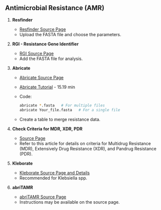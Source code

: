## Antimicrobial Resistance (AMR)

1. **Resfinder**
   - [Resfinder Source Page](https://cge.cbs.dtu.dk/services/ResFinder/)
   - Upload the FASTA file and choose the parameters.

2. **RGI - Resistance Gene Identifier**
   - [RGI Source Page](https://card.mcmaster.ca/analyze/rgi)
   - Add the FASTA file for analysis.

3. **Abricate**
   - [Abricate Source Page](https://github.com/tseemann/abricate)
   - [Abricate Tutorial](https://www.youtube.com/watch?v=2SKrbweUFr8) - 15.19 min
   - Code:
     ```bash
     abricate *.fasta   # For multiple files
     abricate Your_file.fasta   # For a single file
     ```

   - Create a table to merge resistance data.

4. **Check Criteria for MDR, XDR, PDR**
   - [Source Page](https://www.clinicalmicrobiologyandinfection.com/article/S1198-743X(14)61632-3/fulltext)
   - Refer to this article for details on criteria for Multidrug Resistance (MDR), Extensively Drug Resistance (XDR), and Pandrug Resistance (PDR).

5. **Kleborate**
   - [Kleborate Source Page and Details](https://github.com/klebgenomics/Kleborate)
   - Recommended for Klebsiella spp.

6. **abriTAMR**
   - [abriTAMR Source Page](https://github.com/MDU-PHL/abritamr)
   - Instructions may be available on the source page.

